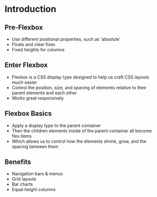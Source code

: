 # Introduction

## Pre-Flexbox
* Use different positional properties, such as 'absolute'
* Floats and clear fixes
* Fixed heights for columns

## Enter Flexbox
* Flexbox is a CSS display type designed to help us craft CSS layouts much easier
* Control the position, size, and spacing of elements relative to their parent elements and each other
* Works great responsively

## Flexbox Basics
* Apply a display type to the parent container
* Then the children elements inside of the parent container all become flex items
* Which allows us to control how the elements shrink, grow, and the spacing between them

## Benefits
* Navigation bars & menus
* Grid layouts
* Bar charts
* Equal height columns
